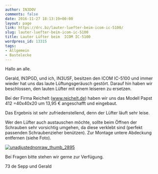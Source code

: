```yaml
---
author: IN3DOV
comments: false
date: 2016-11-27 18:13:19+00:00
layout: page
link: https://drc.bz/lauter-luefter-beim-icom-ic-5100/
slug: lauter-luefter-beim-icom-ic-5100
title: Lauter Lüfter beim  ICOM IC-5100
wordpress_id: 13315
tags:
- Allgemein
- Bastelecke
---
```


Hallo an alle.

Gerald, IN3PGD, und ich, IN3USF, besitzen den ICOM IC-5100 und immer wieder hat uns das laute Lüftungsgeräusch gestört. Darauf hin haben wir beschlossen, den lauten Lüfter mit einem leiseren zu ersetzen.

Bei der Firma Reichelt (www.reichelt.de) haben wir uns das Modell Papst 412 =40x40x20 um 13,95 € angeschafft und eingebaut.

Das Ergebnis ist sehr zufriedenstellend, denn der Lüfter läuft sehr leise.

Wer den Lüfter auch austauschen möchte, sollte beim Öffnen der Schrauben sehr vorsichtig umgehen, da diese verklebt sind (perfekt passenden Schraubenzieher benützen). Zur Montage untere Abdeckung entfernen (siehe Foto).

[![unadjustednonraw_thumb_2895](https://drc.bz/wp-content/uploads/2016/11/UNADJUSTEDNONRAW_thumb_2895-225x300.jpg)](https://drc.bz/wp-content/uploads/2016/11/UNADJUSTEDNONRAW_thumb_2895.jpg)

Bei Fragen bitte stehen wir gerne zur Verfügung.

73 de Sepp und Gerald
